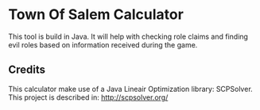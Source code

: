 # Town Of Salem Calculator
This tool is build in Java. It will help with checking role claims and finding evil roles based on information received during the game.

## Credits
This calculator make use of a Java Lineair Optimization library: SCPSolver. This project is described in: http://scpsolver.org/
